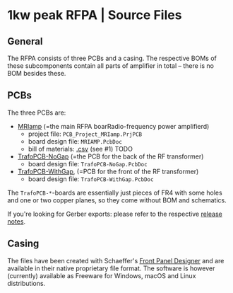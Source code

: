 # 1kw peak RFPA | Source Files

## General

The RFPA consists of three PCBs and a casing.
The respective BOMs of these subcomponents contain all parts of amplifier in total – there is no BOM besides these.

## PCBs

The three PCBs are:

- [MRIamp](/src/MRIamp/) (=the main RFPA boarRadio-frequency power amplifierd)
	- project file: `PCB_Project_MRIamp.PrjPCB`
	- board design file: `MRIAMP.PcbDoc`
	- bill of materials: [.csv]() (see #1) TODO
- [TrafoPCB-NoGap](/src/TrafoPCB-NoGap/) (=the PCB for the back of the RF transformer)
	- board design file: `TrafoPCB-NoGap.PcbDoc`
- [TrafoPCB-WithGap](/src/TrafoPCB-WithGap/), (=PCB for the front of the RF transformer)
	- board design file: `TrafoPCB-WithGap.PcbDoc`

The `TrafoPCB-*`-boards are essentially just pieces of FR4 with some holes and one or two copper planes, so they come without BOM and schematics.

If you're looking for Gerber exports: please refer to the respective [release notes](https://gitlab.com/osii/rf-system/rf-power-amplifier/1kw-peak-rfpa/-/releases).

## Casing

The files have been created with Schaeffer's [Front Panel Designer](https://www.frontpanelexpress.com/front-panel-designer) and are available in their native proprietary file format.
The software is however (currently) available as Freeware for Windows, macOS and Linux distributions.
